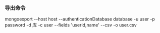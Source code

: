 ### 导出命令
mongoexport --host host --authenticationDatabase database -u user -p password -d 库 -c user --fields 'userid,name' --csv -o user.csv